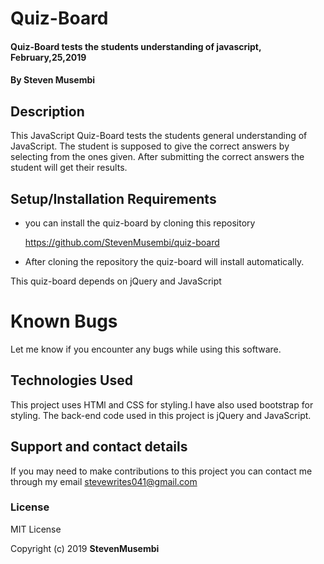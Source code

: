 # Quiz-Board
#### Quiz-Board tests the students understanding of javascript, February,25,2019
#### By **Steven Musembi**
## Description
This JavaScript Quiz-Board tests the students general understanding of JavaScript. The student is supposed to give the correct answers by selecting from the ones given. After submitting the correct answers the student will get their results.
## Setup/Installation Requirements
* you can install the quiz-board by cloning this repository

    https://github.com/StevenMusembi/quiz-board

* After cloning the repository the quiz-board will install automatically.

This quiz-board depends on jQuery and JavaScript
# Known Bugs
Let me know if you encounter any bugs while using this software.
## Technologies Used
This project uses HTMl and CSS for styling.I have also used bootstrap for styling.
The back-end code used in this project is jQuery and JavaScript.
## Support and contact details
If you may need to make contributions to this project you can contact me through my email stevewrites041@gmail.com
### License
MIT License

Copyright (c) 2019 **StevenMusembi**
